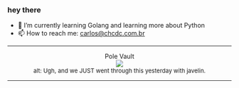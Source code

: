 ### hey there 

- :seedling: I’m currently learning Golang and learning more about Python
- :mailbox: How to reach me: carlos@chcdc.com.br


---


<!-- xkcd -->
<p align="center">Pole Vault</br><img src=https://imgs.xkcd.com/comics/pole_vault.png></br><font size =2>alt: Ugh, and we JUST went through this yesterday with javelin.</br></font></p></table></p> 


<!-- xkcd -->
---
